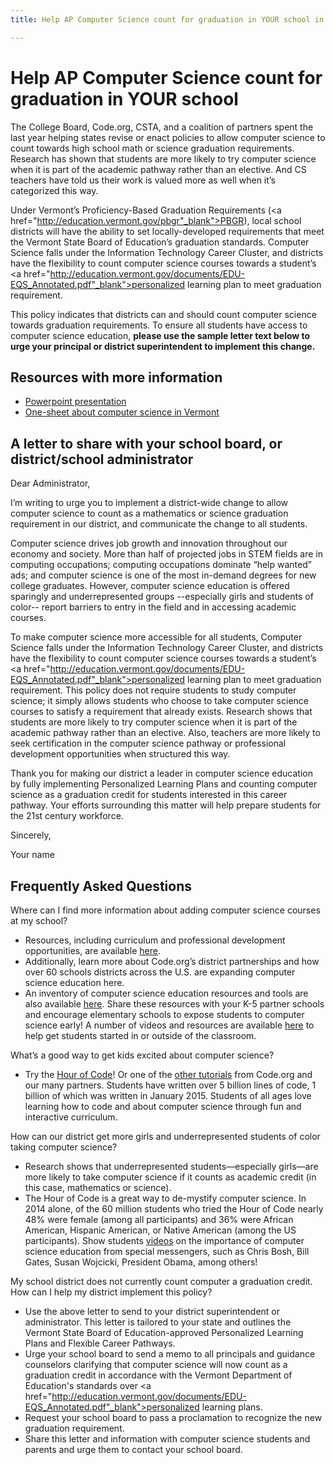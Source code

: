 ```yaml
---
title: Help AP Computer Science count for graduation in YOUR school in Vermont

---
```


# Help AP Computer Science count for graduation in YOUR school

The College Board, Code.org, CSTA, and a coalition of partners spent the last year helping states revise or enact policies to allow computer science to count towards high school math or science graduation requirements. Research has shown that students are more likely to try computer science when it is part of the academic pathway rather than an elective. And CS teachers have told us their work is valued more as well when it’s categorized this way. 

Under Vermont’s Proficiency-Based Graduation Requirements (<a href="http://education.vermont.gov/pbgr"_blank">PBGR</a>), local school districts will have the ability to set locally-developed requirements that meet the Vermont State Board of Education’s graduation standards. Computer Science falls under the Information Technology Career Cluster, and districts have the flexibility to count computer science courses towards a student’s <a href="http://education.vermont.gov/documents/EDU-EQS_Annotated.pdf"_blank">personalized learning plan</a> to meet graduation requirement. 

This policy indicates that districts can and should count computer science towards graduation requirements. To ensure all students have access to computer science education, **please use the sample letter text below to urge your principal or district superintendent to implement this change.**


## Resources with more information
* [Powerpoint presentation](/files/computer_science_advocacy.pptx)
* [One-sheet about computer science in Vermont ](/files/states/VT.pdf)



## A letter to share with your school board, or district/school administrator


Dear Administrator, 

I’m writing to urge you to implement a district-wide change to allow computer science to count as a mathematics or science graduation requirement in our district, and communicate the change to all students. 

Computer science drives job growth and innovation throughout our economy and society. More than half of projected jobs in STEM fields are in computing occupations; computing occupations dominate “help wanted” ads; and computer science is one of the most in-demand degrees for new college graduates. However, computer science education is offered sparingly and underrepresented groups --especially girls and students of color-- report barriers to entry in the field and in accessing academic courses.   


To make computer science more accessible for all students, Computer Science falls under the Information Technology Career Cluster, and districts have the flexibility to count computer science courses towards a student’s <a href="http://education.vermont.gov/documents/EDU-EQS_Annotated.pdf"_blank">personalized learning plan</a> to meet graduation requirement. This policy does not require students to study computer science; it simply allows students who choose to take computer science courses to satisfy a requirement that already exists. Research shows that students are more likely to try computer science when it is part of the academic pathway rather than an elective. Also, teachers are more likely to seek certification in the computer science pathway or professional development opportunities when structured this way. 

Thank you for making our district a leader in computer science education by fully implementing Personalized Learning Plans and counting computer science as a graduation credit for students interested in this career pathway. Your efforts surrounding this matter will help prepare students for the 21st century workforce. 


Sincerely, 

Your name



## Frequently Asked Questions

Where can I find more information about adding computer science courses at my school? 

+ Resources, including curriculum and professional development opportunities, are available [here](/educate/districts). 
+ Additionally, learn more about Code.org’s district partnerships and how over 60 schools districts across the U.S. are expanding computer science education here. 
+ An inventory of computer science education resources and tools are also available [here](/educate/3rdparty). 
Share these resources with your K-5 partner schools and encourage elementary schools to expose students to computer science early! A number of videos and resources are available [here](/educate/inspire) to help get students started in or outside of the classroom.

What’s a good way to get kids excited about computer science?

+ Try the [Hour of Code](http://hourofcode.com)! Or one of the [other tutorials](/learn/beyond) from Code.org and our many partners. Students have written over 5 billion lines of code, 1 billion of which was written in January 2015. Students of all ages love learning how to code and about computer science through fun and interactive curriculum.

How can our district get more girls and underrepresented students of color taking computer science?

+ Research shows that underrepresented students—especially girls—are more likely to take computer science if it counts as academic credit (in this case, mathematics or science).
+ The Hour of Code is a great way to de-mystify computer science. In 2014 alone, of the 60 million students who tried the Hour of Code nearly 48% were female (among all participants) and 36% were African American, Hispanic American, or Native American (among the US participants). 
Show students [videos](http://hourofcode.com/us/resources#videos) on the importance of computer science education from special messengers, such as Chris Bosh, Bill Gates, Susan Wojcicki, President Obama, among others! 


My school district does not currently count computer a graduation credit. How can I help my district implement this policy? 
 
+ Use the above letter to send to your district superintendent or administrator. This letter is tailored to your state and outlines the Vermont State Board of Education-approved Personalized Learning Plans and Flexible Career Pathways. 
+ Urge your school board to send a memo to all principals and guidance counselors clarifying that computer science will now count as a graduation credit in accordance with the Vermont Department of Education's standards over <a href="http://education.vermont.gov/documents/EDU-EQS_Annotated.pdf"_blank">personalized learning plans</a>. 
+ Request your school board to pass a proclamation to recognize the new graduation requirement. 
+ Share this letter and information with computer science students and parents and urge them to contact your school board. 